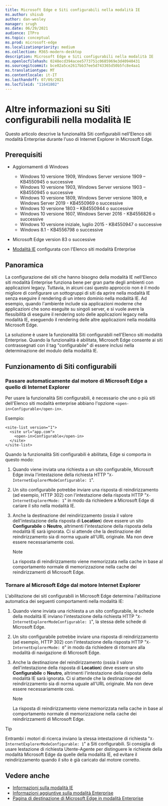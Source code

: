 ```yaml
---
title: Microsoft Edge e Siti configurabili nella modalità IE
ms.author: shisub
author: dan-wesley
manager: srugh
ms.date: 06/29/2021
audience: ITPro
ms.topic: conceptual
ms.prod: microsoft-edge
ms.localizationpriority: medium
ms.collection: M365-modern-desktop
description: Microsoft Edge e Siti configurabili nella modalità IE
ms.openlocfilehash: 0248ecd394acee5773751c0685969e3d40940431
ms.sourcegitcommit: bce02a5ce2617bb37ee5d743365d50b5fc8e4aa1
ms.translationtype: MT
ms.contentlocale: it-IT
ms.lasthandoff: 07/09/2021
ms.locfileid: "11641802"
---
```

# <a name="learn-about-configurable-sites-in-ie-mode"></a>Altre informazioni su Siti configurabili nella modalità IE

Questo articolo descrive la funzionalità Siti configurabili nell'Elenco siti modalità Enterprise durante l'uso di Internet Explorer in Microsoft Edge.

## <a name="prerequisites"></a>Prerequisiti

- Aggiornamenti di Windows

  - Windows 10 versione 1909, Windows Server versione 1909 – KB4550945  o successive
  - Windows 10 versione 1903, Windows Server versione 1903 – KB4550945  o successive
  - Windows 10 versione 1809, Windows Server versione 1809, e Windows Server 2019 - KB4550969 o successive
  - Windows 10 versione 1803 – KB4550944 o successive
  - Windows 10 versione 1607, Windows Server 2016 - KB4556826 o successive
  - Windows 10 versione iniziale, luglio 2015 - KB4550947 o successive
  - Windows 8.1 - KB4556798 o successive

- Microsoft Edge version 83 o successive
- [Modalità IE](./edge-ie-mode.md) configurata con l'Elenco siti modalità Enterprise

## <a name="overview"></a>Panoramica

La configurazione dei siti che hanno bisogno della modalità IE nell'Elenco siti modalità Enterprise funziona bene per gran parte degli ambienti con applicazioni legacy. Tuttavia, in alcuni casi questo approccio non è il modo migliore di configurare un sottogruppi di siti da aprire nella modalità IE senza eseguire il rendering di un intero dominio nella modalità IE. Ad esempio, quando l'ambiente include sia applicazioni moderne che applicazioni che sono eseguite su singoli server, e si vuole avere la flessibilità di eseguire il rendering solo delle applicazioni legacy nella modalità IE, eseguendo il rendering delle altre applicazioni nella modalità Microsoft Edge.

La soluzione è usare la funzionalità Siti configurabili nell'Elenco siti modalità Enterprise. Quando la funzionalità è abilitata, Microsoft Edge consente ai siti contrassegnati con il tag "configurabile" di essere inclusi nella determinazione del modulo della modalità IE.

## <a name="how-configurable-sites-works"></a>Funzionamento di Siti configurabili

### <a name="automatic-switching-from-the-microsoft-edge-engine-to-the-ie-mode-engine"></a>Passare automaticamente dal motore di Microsoft Edge a quello di Internet Explorer

Per usare la funzionalità Siti configurabili, è necessario che uno o più siti dell'Elenco siti modalità enterprise abbiano l'opzione `<open-in>Configurable</open-in>`.

Esempio:

```
<site-list version="1">
  <site url="app.com">
    <open-in>Configurable</open-in>
  </site>
</site-list>
```

Quando la funzionalità Siti configurabili è abilitata, Edge si comporta in questo modo:

1. Quando viene inviata una richiesta a un sito configurabile, Microsoft Edge invia l'intestazione della richiesta HTTP "`X-InternetExplorerModeConfigurable: 1`".
2. Un sito configurabile potrebbe inviare una risposta di reindirizzamento (ad esempio, HTTP 302) con l'intestazione della risposta HTTP "`X-InternetExplorerMode: 1`" in modo da richiedere a Microsoft Edge di cariare il sito nella modalità IE.
3. Anche la destinazione del reindirizzamento (ossia il valore dell'intestazione della risposta di **Location**) deve essere un sito **Configurabile** o **Neutro**, altrimenti l'intestazione della risposta della modalità IE sarà ignorata. Ci si attende che la destinazione del reindirizzamento sia di norma uguale all'URL originale. Ma non deve essere necessariamente così.

   > [!NOTE]
   > La risposta di reindirizzamento viene memorizzata nella cache in base al comportamento normale di memorizzazione nella cache dei reindirizzamenti di Microsoft Edge.

### <a name="switching-back-from-ie-mode-engine-to-microsoft-edge-engine"></a>Tornare al Microsoft Edge dal motore Internet Explorer

L'abilitazione dei siti configurabili in Microsoft Edge determina l'abilitazione automatica dei seguenti comportamenti nella modalità IE:

1. Quando viene inviata una richiesta a un sito configurabile, le schede della modalità IE inviano l'intestazione della richiesta HTTP "`X-InternetExplorerModeConfigurable: 1`", la stessa delle schede di Microsoft Edge.
2. Un sito configurabile potrebbe inviare una risposta di reindirizzamento (ad esempio, HTTP 302) con l'intestazione della risposta HTTP "`X-InternetExplorerMode: 0`" in modo da richiedere di ritornare alla modalità di navigazione di Microsoft Edge.
3. Anche la destinazione del reindirizzamento (ossia il valore dell'intestazione della risposta di **Location**) deve essere un sito **Configurabile** o **Neutro**, altrimenti l'intestazione della risposta della modalità IE sarà ignorata. Ci si attende che la destinazione del reindirizzamento sia di norma uguale all'URL originale. Ma non deve essere necessariamente così.

   > [!NOTE]
   > La risposta di reindirizzamento viene memorizzata nella cache in base al comportamento normale di memorizzazione nella cache dei reindirizzamenti di Microsoft Edge.

> [!TIP]
> Entrambi i motori di ricerca inviano la stessa intestazione di richiesta "`X-InternetExplorerModeConfigurable: 1`" a Siti configurabili. Si consiglia di usare lestazione di richiesta Utente-Agente per distinguere le richieste della modalità Microsoft Edge da quelle della modalità IE, ed evitare il reindirizzamento quando il sito è già caricato dal motore corretto.

## <a name="see-also"></a>Vedere anche

- [Informazioni sulla modalità IE](./edge-ie-mode.md)
- [Informazioni aggiuntive sulla modalità Enterprise](/internet-explorer/ie11-deploy-guide/enterprise-mode-overview-for-ie11)
- [Pagina di destinazione di Microsoft Edge in modalità Enterprise](https://aka.ms/EdgeEnterprise)